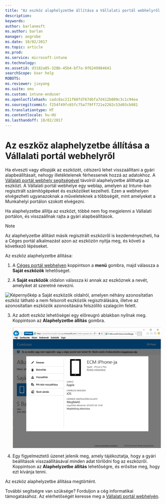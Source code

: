 ```yaml
---
title: "Az eszköz alaphelyzetbe állítása a Vállalati portál webhelyről | Microsoft Docs"
description: 
keywords: 
author: barlanmsft
ms.author: barlan
manager: angrobe
ms.date: 10/02/2017
ms.topic: article
ms.prod: 
ms.service: microsoft-intune
ms.technology: 
ms.assetid: d3182a85-328b-45b4-bf7a-9f6249984641
searchScope: User help
ROBOTS: 
ms.reviewer: jieyang
ms.suite: ems
ms.custom: intune-enduser
ms.openlocfilehash: cadc8ac211f60fd767dbfa7d412b089c3c1c94ea
ms.sourcegitcommit: f254f49fc65fc75a779ff721e2202c53d03cb981
ms.translationtype: HT
ms.contentlocale: hu-HU
ms.lasthandoff: 10/02/2017
---
```

# <a name="reset-your-device-from-the-company-portal-website"></a>Az eszköz alaphelyzetbe állítása a Vállalati portál webhelyről

Ha elveszti vagy ellopják az eszközét, célszerű lehet visszaállítani a gyári alapbeállításait, nehogy illetéktelenek férhessenek hozzá az adatokhoz. A [Vállalati portál webhely segítségével](https://portal.manage.microsoft.com) távolról alaphelyzetbe állíthatja az eszközt. A Vállalati portál webhelye egy weblap, amelyen az Intune-ban regisztrált számítógépeket és eszközöket kezelheti. Ezen a webhelyen elvégezheti ugyanazoknak a műveleteknek a többségét, mint amelyeket a Munkahelyi portálon szokott elvégezni.

Ha alaphelyzetbe állítja az eszközt, többé nem fog megjelenni a Vállalati portálon, és visszaállnak rajta a gyári alapbeállítások.

> [!Note]
> Az alaphelyzetbe állítást másik regisztrált eszközről is kezdeményezheti, ha a Céges portál alkalmazást azon az eszközön nyitja meg, és követi a következő lépéseket. 

Az eszköz alaphelyzetbe állítása:

1.  A [Céges portál webhelyen](https://portal.manage.microsoft.com) koppintson a __menü__ gombra, majd válassza a __Saját eszközök__ lehetőséget.

2. A __Saját eszközök__ oldalon válassza ki annak az eszköznek a nevét, amelyiket át szeretné nevezni.

  ![Képernyőkép a Saját eszközök oldalról, amelyen néhány azonosítatlan eszköz látható a nem felsorolt eszközök regisztrálására, illetve az azonosítatlan eszközök azonosítására felszólító szalagcím felett.](./media/macOS_enroll_002_tap_here_banner.png)

3.  Az adott eszköz lehetőségei egy előreugró ablakban nyílnak meg. Koppintson az **Alaphelyzetbe állítás** gombra.

    ![A kiválasztott eszközzel kapcsolatos összes lehetőség a Céges portál webhelyén, többek között az Átnevezés, az Eltávolítás, az Eszköz alaphelyzetbe állítása, a Jelszó alaphelyzetbe állítása és a Távoli zárolás lehetőségei. ](./media/iwp-screen-with-all-options.png)

4.  Egy figyelmeztető üzenet jelenik meg, amely tájékoztatja, hogy a gyári beállítások visszaállításával minden adat törlődni fog az eszközről. Koppintson az **Alaphelyzetbe állítás** lehetőségre, és erősítse meg, hogy ezt kívánja tenni.

Az eszköz alaphelyzetbe állítása megtörtént.

További segítségre van szüksége? Forduljon a cég informatikai támogatásához. Az elérhetőségét keresse meg a [Vállalati portál webhelyén](https://portal.manage.microsoft.com).
